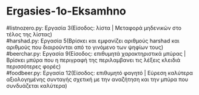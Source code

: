 # Ergasies-1o-Eksamhno

#listnozero.py: Εργασία 3(Είσοδος: λίστα | Μεταφορά μηδενικών στο τέλος της λίστας)<br />
#harshad.py:    Εργασία 5(Βρίσκει και εμφανίζει αριθμούς harshad και αριθμούς που διαιρούνται από το γινόμενο των ψηφίων τους)<br />
#beerchar.py:   Εργασία 9(Είσοδος: επιθυμητά χαρακτηριστικά μπύρας | Βρίσκει μπύρα που η περιγραφή της περιλαμβανει τις λέξεις κλειδιά περισσότερες φορές)<br />
#foodbeer.py:   Εργασία 12(Είσοδος: επιθυμητό φαγητό | Εύρεση καλύτερα αξιολογημένης συνταγής σχετική με την αναζήτηση και την μπύρα που συνδυάζεται καλύτερα)
